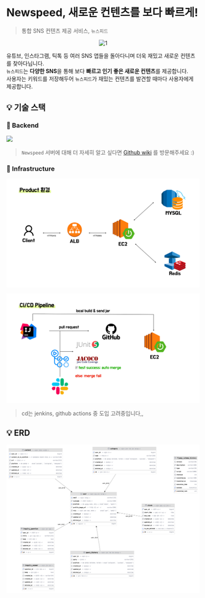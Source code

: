 # Newspeed, 새로운 컨텐츠를 보다 빠르게!

> 통합 SNS 컨텐츠 제공 서비스, `뉴스피드`

<div align="center">
<img width="295" alt="1" src="https://github.com/play-hooky/newspeed-server/assets/67765871/61dbbf81-db96-4670-898d-611059570f9a">
</div>


유튜브, 인스타그램, 틱톡 등 여러 SNS 앱들을 돌아다니며 더욱 재밌고 새로운 컨텐츠를 찾아다닙니다.<br>
`뉴스피드`는 **다양한 SNS**을 통해 보다 **빠르고 인기 좋은 새로운 컨텐츠**를 제공합니다.<br>
사용자는 키워드를 저장해두어 `뉴스피드`가 재밌는 컨텐츠를 발견할 때마다 사용자에게 제공합니다.

## 💡 기술 스택

### 📌 Backend

<img src="https://firebasestorage.googleapis.com/v0/b/stackticon-81399.appspot.com/o/images%2F1708083104055?alt=media&token=c2ce8e28-271c-493f-8b40-f89447c6f4b8" width="600">

> `Newspeed` 서버에 대해 더 자세히 알고 싶다면 [Github wiki](https://github.com/play-hooky/.github/wiki) 를 방문해주세요 :)

### 📌 Infrastructure

![img.png](https://raw.githubusercontent.com/play-hooky/newspeed-server/main/static/system-architecture.png)

![img.png](https://github.com/play-hooky/newspeed-server/blob/main/static/cicd.png?raw=true)

> cd는 jenkins, github actions 중 도입 고려중입니다,,

## 💡 ERD
<img src="https://github.com/play-hooky/newspeed-server/raw/main/static/erdiagram.png" alt="newspeed erd" width="800">